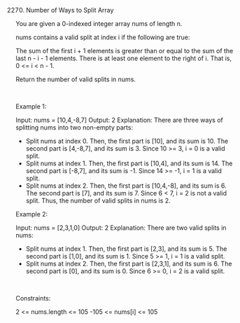 2270. Number of Ways to Split Array

You are given a 0-indexed integer array nums of length n.

nums contains a valid split at index i if the following are true:

The sum of the first i + 1 elements is greater than or equal to the sum of the last n - i - 1 elements.
There is at least one element to the right of i. That is, 0 <= i < n - 1.

Return the number of valid splits in nums.

 

Example 1:

Input: nums = [10,4,-8,7]
Output: 2
Explanation: 
There are three ways of splitting nums into two non-empty parts:
- Split nums at index 0. Then, the first part is [10], and its sum is 10. The second part is [4,-8,7], and its sum is 3. Since 10 >= 3, i = 0 is a valid split.
- Split nums at index 1. Then, the first part is [10,4], and its sum is 14. The second part is [-8,7], and its sum is -1. Since 14 >= -1, i = 1 is a valid split.
- Split nums at index 2. Then, the first part is [10,4,-8], and its sum is 6. The second part is [7], and its sum is 7. Since 6 < 7, i = 2 is not a valid split.
Thus, the number of valid splits in nums is 2.


Example 2:

Input: nums = [2,3,1,0]
Output: 2
Explanation: 
There are two valid splits in nums:
- Split nums at index 1. Then, the first part is [2,3], and its sum is 5. The second part is [1,0], and its sum is 1. Since 5 >= 1, i = 1 is a valid split. 
- Split nums at index 2. Then, the first part is [2,3,1], and its sum is 6. The second part is [0], and its sum is 0. Since 6 >= 0, i = 2 is a valid split.


 

Constraints:

2 <= nums.length <= 105
-105 <= nums[i] <= 105